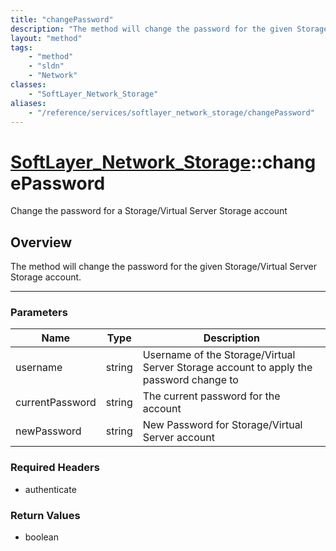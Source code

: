 ```yaml
---
title: "changePassword"
description: "The method will change the password for the given Storage/Virtual Server Storage account."
layout: "method"
tags:
    - "method"
    - "sldn"
    - "Network"
classes:
    - "SoftLayer_Network_Storage"
aliases:
    - "/reference/services/softlayer_network_storage/changePassword"
---
```

# [SoftLayer_Network_Storage](/reference/services/SoftLayer_Network_Storage)::changePassword


Change the password for a Storage/Virtual Server Storage account


## Overview 
The method will change the password for the given Storage/Virtual Server Storage account. 

-----

### Parameters 
|Name | Type | Description |
| --- | --- | --- |
|username| string| Username of the Storage/Virtual Server Storage account to apply the password change to|
|currentPassword| string| The current password for the account|
|newPassword| string| New Password for Storage/Virtual Server account|


### Required Headers
* authenticate


### Return Values
* boolean




